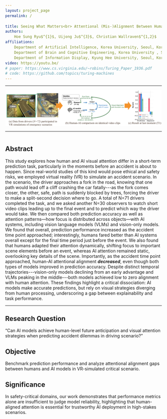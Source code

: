 ```yaml
---
layout: project_page
permalink: /

title: Seeing What Matters<br> Attentional (Mis-)Alignment Between Humans and AI in VR-Simulated Prediction of Driving Accidents
authors:
    Hoe Sung Ryu$^{1}$, Uijong Ju$^{3}$, Christian Wallraven$^{1,2}$
affiliations:
    Department of Artificial Intelligence, Korea University, Seoul, Korea$^{1}$<br>
    Department of Brain and Cognitive Engineering, Korea University , Seoul, Korea$^{2}$<br>
    Department of Information Display, Kyung Hee University, Seoul, Korea$^{3}$
video: https://youtu.be/
# paper: https://www.cs.virginia.edu/~robins/Turing_Paper_1936.pdf
# code: https://github.com/topics/turing-machines
---
```


--- 

![Overview of the research framework](/static/image/overview.png)
<script>
document.querySelectorAll('img[src="/static/image/overview.png"]').forEach(img => {
  img.style.width = "80%";      // 크기 조절
  img.style.height = "70%";      // 크기 조절
  img.style.display = "block";  // 블록 요소로 변환
  img.style.margin = "0 auto";  // 좌우 자동 마진 → 가운데 정렬
});
</script>

--- 
<!-- Using HTML to center the abstract -->
<div class="columns is-centered has-text-centered">
    <div class="column is-four-fifths">
        <h2>Abstract</h2>
        <div class="content has-text-justified">
This study explores how human and AI visual attention differ in a short-term prediction task, particularly in the moments before an accident is about to happen. Since real-world studies of this kind would pose ethical and safety risks, we employed virtual reality (VR) to simulate an accident scenario. In the scenario, the driver approaches a fork in the road, knowing that one path would lead off a cliff crashing the car fatally---as the fork comes closer, the other, safe, path is suddenly blocked by trees, forcing the driver to make a split-second decision where to go. A total of N=71 drivers completed the task, and we asked another N=30 observers to watch short video clips leading up to the final event and to predict which way the driver would take. We then compared both prediction accuracy as well as attention patterns—how focus is distributed across objects—with AI systems, including vision language models (VLMs) and vision-only models. We found that overall, prediction performance increased as the accident time point approached; interestingly, humans fared better than AI systems overall except for the final time period just before the event. We also found that humans adapted their attention dynamically, shifting focus to important scene elements before an event, whereas AI attention remained static, overlooking key details of the scene. Importantly, as the accident time point approached, human-AI attentional alignment <em><strong>decreased</strong></em>, even though both types of models improved in prediction accuracy. Despite distinct temporal trajectories---vision-only models declining from an early advantage and VLMs peaking in the middle---both models achieved low to zero alignment with human attention. These findings highlight a critical dissociation: AI models make accurate predictions, but rely on visual strategies diverging from human processing, underscoring a gap between explainability and task performance.
        </div>
    </div>
</div>

---

## Research Question
“Can AI models achieve human-level future anticipation and visual attention strategies when predicting accident dilemmas in driving scenario?”

## Objective
Benchmark prediction performance and analyze attentional alignment gaps between humans and AI models in VR-simulated critical scenario.

## Significance
In safety-critical domains, our work demonstrates that performance metrics alone are insufficient to judge model reliability, highlighting that human-aligned attention is essential for trustworthy AI deployment in high-stakes scenarios.

<!-- ## Reference: 
- [1] Ju et al. (2020). Acoustic cues increase situational awareness in accident situations: A VR car-driving study, IEEE transactions on intelligent transportation systems. -->


<!-- ## Citation
```
@article{turing1936computable,
  title={On computable numbers, with an application to the Entscheidungsproblem},
  author={Turing, Alan Mathison},
  journal={Journal of Mathematics},
  volume={58},
  number={345-363},
  pages={5},
  year={1936}
}
``` -->

